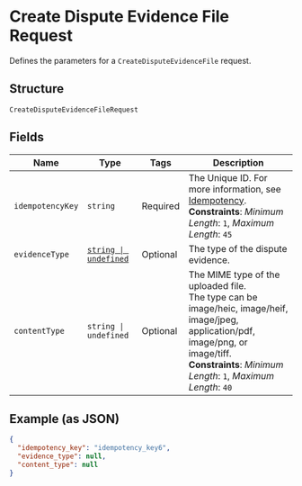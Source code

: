 
# Create Dispute Evidence File Request

Defines the parameters for a `CreateDisputeEvidenceFile` request.

## Structure

`CreateDisputeEvidenceFileRequest`

## Fields

| Name | Type | Tags | Description |
|  --- | --- | --- | --- |
| `idempotencyKey` | `string` | Required | The Unique ID. For more information, see [Idempotency](https://developer.squareup.com/docs/working-with-apis/idempotency).<br>**Constraints**: *Minimum Length*: `1`, *Maximum Length*: `45` |
| `evidenceType` | [`string \| undefined`](../../doc/models/dispute-evidence-type.md) | Optional | The type of the dispute evidence. |
| `contentType` | `string \| undefined` | Optional | The MIME type of the uploaded file.<br>The type can be image/heic, image/heif, image/jpeg, application/pdf, image/png, or image/tiff.<br>**Constraints**: *Minimum Length*: `1`, *Maximum Length*: `40` |

## Example (as JSON)

```json
{
  "idempotency_key": "idempotency_key6",
  "evidence_type": null,
  "content_type": null
}
```

